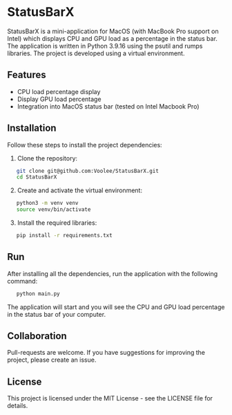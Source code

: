# StatusBarX

StatusBarX is a mini-application for MacOS (with MacBook Pro support on Intel) which displays CPU and GPU load as a percentage in the status bar. The application is written in Python 3.9.16 using the psutil and rumps libraries. The project is developed using a virtual environment.

## Features

- CPU load percentage display
- Display GPU load percentage
- Integration into MacOS status bar (tested on Intel Macbook Pro)

## Installation

Follow these steps to install the project dependencies:

1. Clone the repository:

```bash
   git clone git@github.com:Voolee/StatusBarX.git
   cd StatusBarX
```

2. Create and activate the virtual environment:

```bash
   python3 -m venv venv
   source venv/bin/activate
```

3. Install the required libraries:

```bash
   pip install -r requirements.txt
```

## Run

After installing all the dependencies, run the application with the following command:

```bash
   python main.py
```

The application will start and you will see the CPU and GPU load percentage in the status bar of your computer.

## Collaboration

Pull-requests are welcome. If you have suggestions for improving the project, please create an issue.

## License

This project is licensed under the MIT License - see the LICENSE file for details.